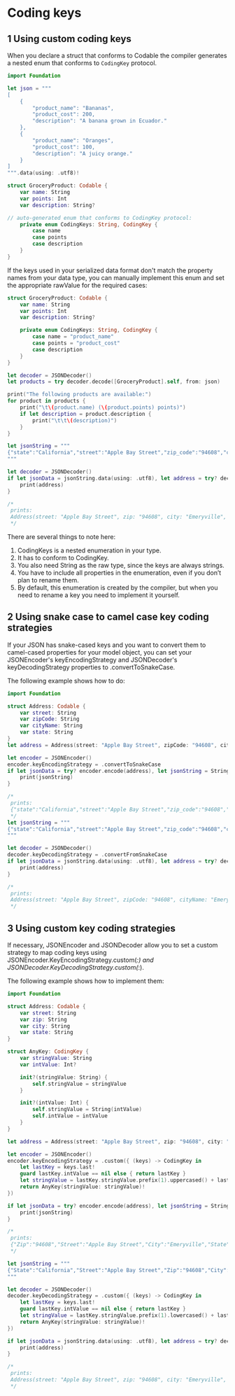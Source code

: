 # Coding keys

## 1 Using custom coding keys

When you declare a struct that conforms to Codable the compiler generates a nested enum that conforms to `CodingKey` protocol.

```swift
import Foundation

let json = """
[
    {
        "product_name": "Bananas",
        "product_cost": 200,
        "description": "A banana grown in Ecuador."
    },
    {
        "product_name": "Oranges",
        "product_cost": 100,
        "description": "A juicy orange."
    }
]
""".data(using: .utf8)!

struct GroceryProduct: Codable {
    var name: String
    var points: Int
    var description: String?

// auto-generated enum that conforms to CodingKey protocol:
    private enum CodingKeys: String, CodingKey {
        case name
        case points
        case description
    }
}
```

If the keys used in your serialized data format don't match the property names from your data type, you can manually implement this enum and set the appropriate rawValue for the required cases:

```swift
struct GroceryProduct: Codable {
    var name: String
    var points: Int
    var description: String?

    private enum CodingKeys: String, CodingKey {
        case name = "product_name"
        case points = "product_cost"
        case description
    }
}

let decoder = JSONDecoder()
let products = try decoder.decode([GroceryProduct].self, from: json)

print("The following products are available:")
for product in products {
    print("\t\(product.name) (\(product.points) points)")
    if let description = product.description {
        print("\t\t\(description)")
    }
}
```

```swift
let jsonString = """
{"state":"California","street":"Apple Bay Street","zip_code":"94608","city":"Emeryville"}
"""

let decoder = JSONDecoder()
if let jsonData = jsonString.data(using: .utf8), let address = try? decoder.decode(Address.self, from: jsonData) {
    print(address)
}

/*
 prints:
 Address(street: "Apple Bay Street", zip: "94608", city: "Emeryville", state: "California")
 */
 ```

There are several things to note here:

1. CodingKeys is a nested enumeration in your type.
2. It has to conform to CodingKey.
3. You also need String as the raw type, since the keys are always strings.
4. You have to include all properties in the enumeration, even if you don’t plan to rename them.
5. By default, this enumeration is created by the compiler, but when you need to rename a key you need to implement it yourself.

## 2 Using snake case to camel case key coding strategies

If your JSON has snake-cased keys and you want to convert them to camel-cased properties for your model object, you can set your JSONEncoder's keyEncodingStrategy and JSONDecoder's keyDecodingStrategy properties to .convertToSnakeCase.

The following example shows how to do:

```swift
import Foundation

struct Address: Codable {
    var street: String
    var zipCode: String
    var cityName: String
    var state: String
}
let address = Address(street: "Apple Bay Street", zipCode: "94608", cityName: "Emeryville", state: "California")

let encoder = JSONEncoder()
encoder.keyEncodingStrategy = .convertToSnakeCase
if let jsonData = try? encoder.encode(address), let jsonString = String(data: jsonData, encoding: .utf8) {
    print(jsonString)
}

/*
 prints:
 {"state":"California","street":"Apple Bay Street","zip_code":"94608","city_name":"Emeryville"}
 */
let jsonString = """
{"state":"California","street":"Apple Bay Street","zip_code":"94608","city_name":"Emeryville"}
"""

let decoder = JSONDecoder()
decoder.keyDecodingStrategy = .convertFromSnakeCase
if let jsonData = jsonString.data(using: .utf8), let address = try? decoder.decode(Address.self, from: jsonData) {
    print(address)
}

/*
 prints:
 Address(street: "Apple Bay Street", zipCode: "94608", cityName: "Emeryville", state: "California")
 */
 ```

## 3 Using custom key coding strategies

If necessary, JSONEncoder and JSONDecoder allow you to set a custom strategy to map coding keys using JSONEncoder.KeyEncodingStrategy.custom(_:) and JSONDecoder.KeyDecodingStrategy.custom(_:).

The following example shows how to implement them:

```swift
import Foundation

struct Address: Codable {
    var street: String
    var zip: String
    var city: String
    var state: String
}

struct AnyKey: CodingKey {
    var stringValue: String
    var intValue: Int?

    init?(stringValue: String) {
        self.stringValue = stringValue
    }

    init?(intValue: Int) {
        self.stringValue = String(intValue)
        self.intValue = intValue
    }
}
```

```swift
let address = Address(street: "Apple Bay Street", zip: "94608", city: "Emeryville", state: "California")

let encoder = JSONEncoder()
encoder.keyEncodingStrategy = .custom({ (keys) -> CodingKey in
    let lastKey = keys.last!
    guard lastKey.intValue == nil else { return lastKey }
    let stringValue = lastKey.stringValue.prefix(1).uppercased() + lastKey.stringValue.dropFirst()
    return AnyKey(stringValue: stringValue)!
})

if let jsonData = try? encoder.encode(address), let jsonString = String(data: jsonData, encoding: .utf8) {
    print(jsonString)
}

/*
 prints:
 {"Zip":"94608","Street":"Apple Bay Street","City":"Emeryville","State":"California"}
 */
```

```swift
let jsonString = """
{"State":"California","Street":"Apple Bay Street","Zip":"94608","City":"Emeryville"}
"""

let decoder = JSONDecoder()
decoder.keyDecodingStrategy = .custom({ (keys) -> CodingKey in
    let lastKey = keys.last!
    guard lastKey.intValue == nil else { return lastKey }
    let stringValue = lastKey.stringValue.prefix(1).lowercased() + lastKey.stringValue.dropFirst()
    return AnyKey(stringValue: stringValue)!
})

if let jsonData = jsonString.data(using: .utf8), let address = try? decoder.decode(Address.self, from: jsonData) {
    print(address)
}

/*
 prints:
 Address(street: "Apple Bay Street", zip: "94608", city: "Emeryville", state: "California")
 */
 ```